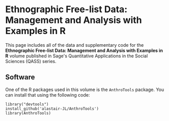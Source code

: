 # Ethnographic Free-list Data: Management and Analysis with Examples in R

This page includes all of the data and supplementary code for the **Ethnographic Free-list Data: Management and Analysis with Examples in R** volume published in Sage's Quantitative Applications in the Social Sciences (QASS) series.

## Software
One of the R packages used in this volume is the `AnthroTools` package. You can install that using the following code:

```install.packages("devtools")
library("devtools")
install_github('alastair-JL/AnthroTools')
library(AnthroTools)
```
